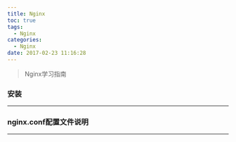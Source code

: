 ```yaml
---
title: Nginx
toc: true
tags:
  - Nginx
categories:
  - Nginx
date: 2017-02-23 11:16:28
---
```

> Nginx学习指南  

<!--more-->

### 安装
---

### nginx.conf配置文件说明
---

